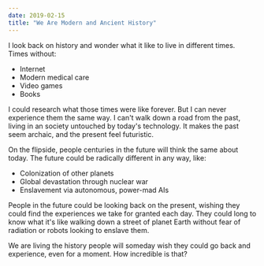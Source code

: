```yaml
---
date: 2019-02-15
title: "We Are Modern and Ancient History"
---
```


I look back on history and wonder what it like to live in different times. Times without:

* Internet
* Modern medical care
* Video games
* Books

I could research what those times were like forever. But I can never experience them the same way. I can't walk down a road from the past, living in an society untouched by today's technology. It makes the past seem archaic, and the present feel futuristic.

On the flipside, people centuries in the future will think the same about today. The future could be radically different in any way, like:

* Colonization of other planets
* Global devastation through nuclear war
* Enslavement via autonomous, power-mad AIs

People in the future could be looking back on the present, wishing they could find the experiences we take for granted each day. They could long to know what it's like walking down a street of planet Earth without fear of radiation or robots looking to enslave them.

We are living the history people will someday wish they could go back and experience, even for a moment. How incredible is that?
